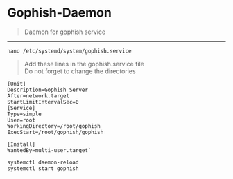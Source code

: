 # Gophish-Daemon
> Daemon for gophish service

-----------------

`nano /etc/systemd/system/gophish.service`

> Add these lines in the gophish.service file  
> Do not forget to change the directories

```
[Unit]
Description=Gophish Server
After=network.target
StartLimitIntervalSec=0
[Service]
Type=simple
User=root
WorkingDirectory=/root/gophish
ExecStart=/root/gophish/gophish

[Install]
WantedBy=multi-user.target`
```

```
systemctl daemon-reload
systemctl start gophish
```
